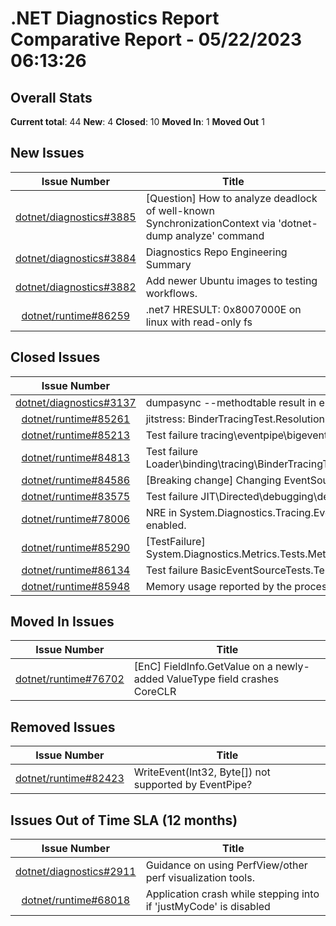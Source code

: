 # .NET Diagnostics Report Comparative Report - 05/22/2023 06:13:26

## Overall Stats

**Current total**: 44
**New**: 4
**Closed**: 10
**Moved In**: 1
**Moved Out** 1

## New Issues

| **Issue Number** | **Title** |
| :--------------: | --------- |
| [dotnet/diagnostics#3885](https://github.com/dotnet/diagnostics/issues/3885) | [Question] How to analyze deadlock of well-known SynchronizationContext via 'dotnet-dump analyze' command |
| [dotnet/diagnostics#3884](https://github.com/dotnet/diagnostics/issues/3884) | Diagnostics Repo Engineering Summary |
| [dotnet/diagnostics#3882](https://github.com/dotnet/diagnostics/issues/3882) | Add newer Ubuntu images to testing workflows. |
| [dotnet/runtime#86259](https://github.com/dotnet/runtime/issues/86259) | .net7 HRESULT: 0x8007000E on linux with read-only fs |

## Closed Issues

| **Issue Number** | **Title** |
| :--------------: | --------- |
| [dotnet/diagnostics#3137](https://github.com/dotnet/diagnostics/issues/3137) | dumpasync --methodtable result in error when parameter are not prefix with the 0x (hex) sign  |
| [dotnet/runtime#85261](https://github.com/dotnet/runtime/issues/85261) | jitstress: BinderTracingTest.ResolutionFlow.cmd failing |
| [dotnet/runtime#85213](https://github.com/dotnet/runtime/issues/85213) | Test failure tracing\\eventpipe\\bigevent\\bigevent\\bigevent.cmd |
| [dotnet/runtime#84813](https://github.com/dotnet/runtime/issues/84813) | Test failure Loader\\binding\\tracing\\BinderTracingTest.ResolutionFlow\\BinderTracingTest.ResolutionFlow.cmd |
| [dotnet/runtime#84586](https://github.com/dotnet/runtime/issues/84586) | [Breaking change] Changing EventSource OnEventCommand to be consistent |
| [dotnet/runtime#83575](https://github.com/dotnet/runtime/issues/83575) | Test failure JIT\\Directed\\debugging\\debuginfo\\tester\\tester.cmd |
| [dotnet/runtime#78006](https://github.com/dotnet/runtime/issues/78006) | NRE in System.Diagnostics.Tracing.EventPipePayloadDecoder if Threading event keywords are enabled. |
| [dotnet/runtime#85290](https://github.com/dotnet/runtime/issues/85290) | [TestFailure] System.Diagnostics.Metrics.Tests.MetricEventSourceTests.EventSourcePublishesAllDataTypes |
| [dotnet/runtime#86134](https://github.com/dotnet/runtime/issues/86134) | Test failure BasicEventSourceTests.TestsWrite.Test_Write_T_ETW |
| [dotnet/runtime#85948](https://github.com/dotnet/runtime/issues/85948) | Memory usage reported by the process greatly mismatches the dump |

## Moved In Issues

| **Issue Number** | **Title** |
| :--------------: | --------- |
| [dotnet/runtime#76702](https://github.com/dotnet/runtime/issues/76702) | [EnC] FieldInfo.GetValue on a newly-added ValueType field crashes CoreCLR |

## Removed Issues

| **Issue Number** | **Title** |
| :--------------: | --------- |
| [dotnet/runtime#82423](https://github.com/dotnet/runtime/issues/82423) | WriteEvent(Int32, Byte[]) not supported by EventPipe? |

## Issues Out of Time SLA (12 months)

| **Issue Number** | **Title** |
| :--------------: | --------- |
| [dotnet/diagnostics#2911](https://github.com/dotnet/diagnostics/issues/2911) | Guidance on using PerfView/other perf visualization tools. |
| [dotnet/runtime#68018](https://github.com/dotnet/runtime/issues/68018) | Application crash while stepping into if 'justMyCode' is disabled |

